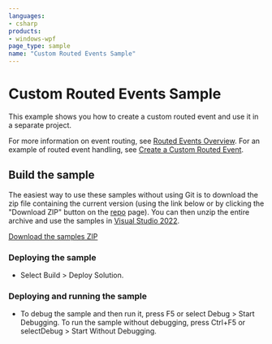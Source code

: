 ```yaml
---
languages:
- csharp
products:
- windows-wpf
page_type: sample
name: "Custom Routed Events Sample"
---
```


# Custom Routed Events Sample
This example shows you how to create a custom routed event and use it in a separate project.

For more information on event routing, see [Routed Events Overview](https://msdn.microsoft.com/en-us/library/ms742806.aspx). For an example of routed event handling, see [Create a Custom Routed Event](https://msdn.microsoft.com/en-us/library/ms752288.aspx).

## Build the sample
The easiest way to use these samples without using Git is to download the zip file containing the current version (using the link below or by clicking the "Download ZIP" button on the [repo](https://github.com/microsoft/WPF-Samples?tab=readme-ov-file) page). You can then unzip the entire archive and use the samples in [Visual Studio 2022](https://www.visualstudio.com/wpf-vs).

[Download the samples ZIP](../../archive/main.zip)

### Deploying the sample
- Select Build > Deploy Solution. 

### Deploying and running the sample
- To debug the sample and then run it, press F5 or select Debug >  Start Debugging. To run the sample without debugging, press Ctrl+F5 or selectDebug > Start Without Debugging. 


